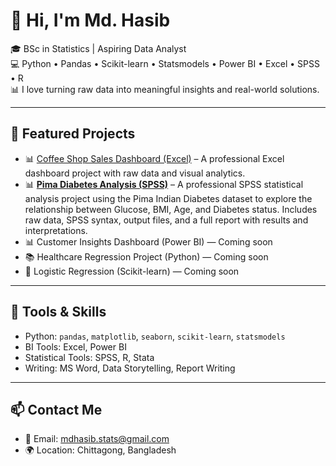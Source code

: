# 👋 Hi, I'm Md. Hasib

🎓 BSc in Statistics | Aspiring Data Analyst  
💻 Python • Pandas • Scikit-learn • Statsmodels • Power BI • Excel • SPSS • R  
📊 I love turning raw data into meaningful insights and real-world solutions.

---

## 🚀 Featured Projects

- 📊 [Coffee Shop Sales Dashboard (Excel)](https://github.com/mdhasibstats/coffee-shop-dashboard) – A professional Excel dashboard project with raw data and visual analytics.
- 📊 [**Pima Diabetes Analysis (SPSS)**](https://github.com/mdhasibstats/pima-diabetes-spss-project) – A professional SPSS statistical analysis project using the Pima Indian Diabetes dataset to explore the relationship between Glucose, BMI, Age, and Diabetes status. Includes raw data, SPSS syntax, output files, and a full report with results and interpretations.
- 📊 Customer Insights Dashboard (Power BI) — Coming soon  
- 📚 Healthcare Regression Project (Python) — Coming soon  
- 🧪 Logistic Regression (Scikit-learn) — Coming soon  

---

## 🧠 Tools & Skills

- Python: `pandas`, `matplotlib`, `seaborn`, `scikit-learn`, `statsmodels`
- BI Tools: Excel, Power BI
- Statistical Tools: SPSS, R, Stata
- Writing: MS Word, Data Storytelling, Report Writing

---

## 📫 Contact Me

- 📧 Email: mdhasib.stats@gmail.com  
- 🌍 Location: Chittagong, Bangladesh  


<!--
**mdhasibstats/mdhasibstats** is a ✨ _special_ ✨ repository because its `README.md` (this file) appears on your GitHub profile.

Here are some ideas to get you started:

- 🔭 I’m currently working on ...
- 🌱 I’m currently learning ...
- 👯 I’m looking to collaborate on ...
- 🤔 I’m looking for help with ...
- 💬 Ask me about ...
- 📫 How to reach me: ...
- 😄 Pronouns: ...
- ⚡ Fun fact: ...
-->
